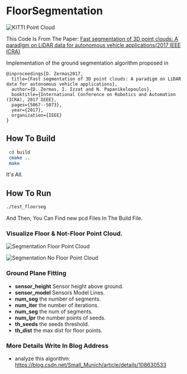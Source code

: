 # FloorSegmentation

![KITTI Point Cloud](https://github.com/SmallMunich/FloorSegmentation/tree/master/Fast_segmentation_of_3d_point_clouds_a_paradigm_on_LIDAR_data_for_autonomus_vehicle_application/image/origin.jpg)

This Code Is From The Paper: [Fast segmentation of 3D point clouds: A paradigm on LiDAR data for autonomous vehicle applications(2017 IEEE ICRA)](https://ieeexplore.ieee.org/document/7989591/)

Implementation of the ground segmentation algorithm proposed in 
```
@inproceedings{D. Zermas2017,
  title={Fast segmentation of 3D point clouds: A paradigm on LiDAR data for autonomous vehicle applications},
  author={D. Zermas, I. Izzat and N. Papanikolopoulos},
  booktitle={International Conference on Robotics and Automation (ICRA), 2017 IEEE},
  pages={5067--5073},
  year={2017},
  organization={IEEE}
}
```

## How To Build 

```bash
 cd build 
 cmake ..
 make 

```

It's All.

## How To Run 

```bash
./test_floorseg 
```

And Then, You Can Find new pcd Files In The Build File.

### Visualize Floor & Not-Floor Point Cloud.

![Segmentation Floor Point Cloud](https://github.com/SmallMunich/FloorSegmentation/tree/master/Fast_segmentation_of_3d_point_clouds_a_paradigm_on_LIDAR_data_for_autonomus_vehicle_application/image/floor.jpg)

![Segmentation No Floor Point Cloud](https://github.com/SmallMunich/FloorSegmentation/tree/master/Fast_segmentation_of_3d_point_clouds_a_paradigm_on_LIDAR_data_for_autonomus_vehicle_application/image/nofloor.jpg)

### Ground Plane Fitting
- **sensor_height**  Sensor height above ground.
- **sensor_model**  Sensors Model Lines.
- **num_seg**  the number of segments.
- **num_iter**  the number of iterations.
- **num_seg**  the num of segments.
- **num_lpr**  the number points of seeds.
- **th_seeds**  the seeds threshold.
- **th_dist**  the max dist for floor points.


### More Details Write In Blog Address

* analyze this algorithm: https://blog.csdn.net/Small_Munich/article/details/108630533

